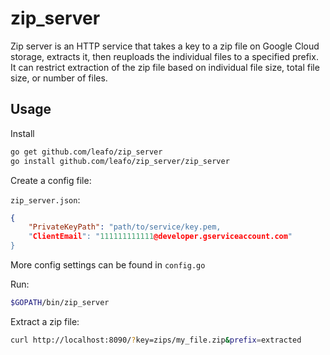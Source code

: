 # zip_server

Zip server is an HTTP service that takes a key to a zip file on Google Cloud
storage, extracts it, then reuploads the individual files to a specified
prefix. It can restrict extraction of the zip file based on individual file
size, total file size, or number of files.


## Usage

Install

```bash
go get github.com/leafo/zip_server
go install github.com/leafo/zip_server/zip_server
```

Create a config file:

`zip_server.json`:

```json
{
	"PrivateKeyPath": "path/to/service/key.pem,
	"ClientEmail": "111111111111@developer.gserviceaccount.com"
}
```

More config settings can be found in `config.go`

Run:

```bash
$GOPATH/bin/zip_server
```

Extract a zip file:

```bash
curl http://localhost:8090/?key=zips/my_file.zip&prefix=extracted
```

